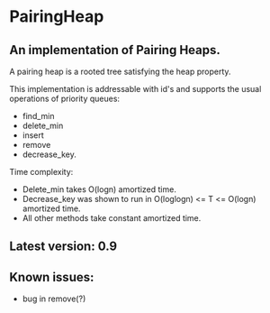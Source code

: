 PairingHeap
============================================

An implementation of Pairing Heaps.
--------------------------------------------

A pairing heap is a rooted tree satisfying the heap property.

This implementation is addressable with id's and supports the usual operations of priority queues:
- find_min
- delete_min
- insert
- remove
- decrease_key.
	
Time complexity:	
- Delete_min takes O(logn) amortized time.
- Decrease_key was shown to run in O(loglogn) <= T <= O(logn) amortized time.
- All other methods take constant amortized time.
	

Latest version: 	0.9
-----------------------

Known issues:
-------------
- bug in remove(?)
